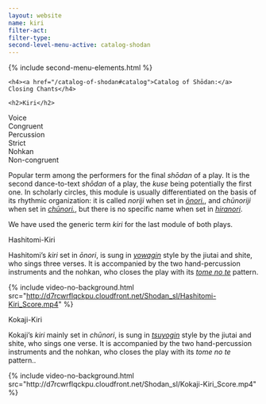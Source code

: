 ```yaml
---
layout: website
name: kiri
filter-act:
filter-type:
second-level-menu-active: catalog-shodan
---
```


{% include second-menu-elements.html %}

<main class="page-content">
  <div class="text-container">

    <h4><a href="/catalog-of-shodan#catalog">Catalog of Shōdan:</a> Closing Chants</h4>

    <h2>Kiri</h2>

  <div class="introductory-table">
    <div class="introductory-table__element">
      <div class="introductory-table__term">Voice</div>
      <div class="introductory-table__definition">Congruent</div>
    </div>
    <div class="introductory-table__element">
      <div class="introductory-table__term">Percussion</div>
      <div class="introductory-table__definition">Strict</div>
    </div>
    <div class="introductory-table__element">
      <div class="introductory-table__term">Nohkan</div>
      <div class="introductory-table__definition">Non-congruent</div>
    </div>
  </div>

  <p>Popular term among the performers for the final <em>shōdan</em> of a play. It is the second dance-to-text <em>shōdan</em> of a play, the <em>kuse</em> being potentially the first one. In scholarly circles, this module is usually differentiated on the basis of its rhythmic organization: it is called <em>noriji</em> when set in <a href="/music/voices#Onori"><em>ōnori.</em></a>, and <em>chūnoriji</em> when set in <a href="/music/voices#Chunori"><em>chūnori.</em></a>, but there is no specific name when set in <a href="/music/voices#Hiranori"><em>hiranori</em></a>.
  </p>

  <p>We have used the generic term <em>kiri</em> for the last module of both plays.</p>

  <p>Hashitomi-Kiri</p>
  <p>Hashitomi’s <em>kiri</em> set in <em>ōnori</em>, is sung in <a href="/music/voices#Yowagin"><em>yowagin</em></a> style by the jiutai and shite, who sings three verses. It is accompanied by the two hand-percussion instruments and the nohkan, who closes the play with its <a href="/music/nohkan/Tomenote"><em>tome no te</em></a> pattern.</p>

  {% include video-no-background.html
    src="http://d7rcwrflqckpu.cloudfront.net/Shodan_sl/Hashitomi-Kiri_Score.mp4"
  %}

  <p>Kokaji-Kiri</p>
  <p>Kokaji’s <em>kiri</em> mainly set in <em>chūnori</em>, is sung in <a href="/music/voices#Tsuyogin"><em>tsuyogin</em></a> style by the jiutai and shite, who sings one verse. It is accompanied by the two hand-percussion instruments and the nohkan, who closes the play with its <em>tome no te</em> pattern..</p>
  {% include video-no-background.html
    src="http://d7rcwrflqckpu.cloudfront.net/Shodan_sl/Kokaji-Kiri_Score.mp4"
  %}

</div>
</main>

